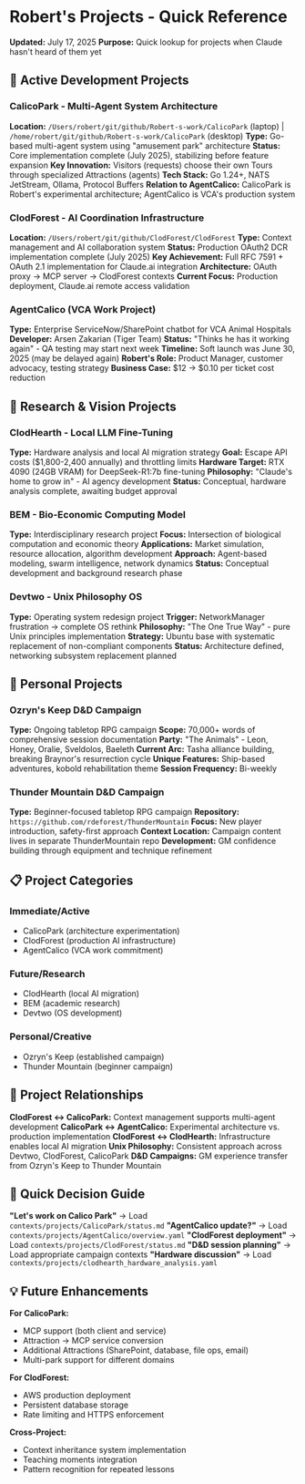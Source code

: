 # Robert's Projects - Quick Reference

**Updated:**                      July 17, 2025
**Purpose:**                      Quick lookup for projects when Claude hasn't heard of them yet

## 🚀 Active Development Projects

### CalicoPark - Multi-Agent System Architecture
**Location:**                     `/Users/robert/git/github/Robert-s-work/CalicoPark` (laptop) | `/home/robert/git/github/Robert-s-work/CalicoPark` (desktop)
**Type:**                         Go-based multi-agent system using "amusement park" architecture
**Status:**                       Core implementation complete (July 2025), stabilizing before feature expansion
**Key Innovation:**               Visitors (requests) choose their own Tours through specialized Attractions (agents)
**Tech Stack:**                   Go 1.24+, NATS JetStream, Ollama, Protocol Buffers
**Relation to AgentCalico:**      CalicoPark is Robert's experimental architecture; AgentCalico is VCA's production system

### ClodForest - AI Coordination Infrastructure  
**Location:**                     `/Users/robert/git/github/ClodForest/ClodForest`
**Type:**                         Context management and AI collaboration system
**Status:**                       Production OAuth2 DCR implementation complete (July 2025)
**Key Achievement:**              Full RFC 7591 + OAuth 2.1 implementation for Claude.ai integration
**Architecture:**                 OAuth proxy → MCP server → ClodForest contexts
**Current Focus:**                Production deployment, Claude.ai remote access validation

### AgentCalico (VCA Work Project)
**Type:**                         Enterprise ServiceNow/SharePoint chatbot for VCA Animal Hospitals
**Developer:**                    Arsen Zakarian (Tiger Team)
**Status:**                       "Thinks he has it working again" - QA testing may start next week
**Timeline:**                     Soft launch was June 30, 2025 (may be delayed again)
**Robert's Role:**                Product Manager, customer advocacy, testing strategy
**Business Case:**                $12 → $0.10 per ticket cost reduction

## 🔬 Research & Vision Projects

### ClodHearth - Local LLM Fine-Tuning
**Type:**                         Hardware analysis and local AI migration strategy
**Goal:**                         Escape API costs ($1,800-2,400 annually) and throttling limits
**Hardware Target:**              RTX 4090 (24GB VRAM) for DeepSeek-R1:7b fine-tuning
**Philosophy:**                   "Claude's home to grow in" - AI agency development
**Status:**                       Conceptual, hardware analysis complete, awaiting budget approval

### BEM - Bio-Economic Computing Model
**Type:**                         Interdisciplinary research project
**Focus:**                        Intersection of biological computation and economic theory
**Applications:**                 Market simulation, resource allocation, algorithm development
**Approach:**                     Agent-based modeling, swarm intelligence, network dynamics
**Status:**                       Conceptual development and background research phase

### Devtwo - Unix Philosophy OS
**Type:**                         Operating system redesign project
**Trigger:**                      NetworkManager frustration → complete OS rethink
**Philosophy:**                   "The One True Way" - pure Unix principles implementation
**Strategy:**                     Ubuntu base with systematic replacement of non-compliant components
**Status:**                       Architecture defined, networking subsystem replacement planned

## 🎲 Personal Projects

### Ozryn's Keep D&D Campaign
**Type:**                         Ongoing tabletop RPG campaign
**Scope:**                        70,000+ words of comprehensive session documentation
**Party:**                        "The Animals" - Leon, Honey, Oralie, Sveldolos, Baeleth
**Current Arc:**                  Tasha alliance building, breaking Braynor's resurrection cycle
**Unique Features:**              Ship-based adventures, kobold rehabilitation theme
**Session Frequency:**            Bi-weekly

### Thunder Mountain D&D Campaign  
**Type:**                         Beginner-focused tabletop RPG campaign
**Repository:**                   `https://github.com/rdeforest/ThunderMountain`
**Focus:**                        New player introduction, safety-first approach
**Context Location:**             Campaign content lives in separate ThunderMountain repo
**Development:**                  GM confidence building through equipment and technique refinement

## 📋 Project Categories

### **Immediate/Active**
- CalicoPark (architecture experimentation)
- ClodForest (production AI infrastructure)  
- AgentCalico (VCA work commitment)

### **Future/Research**
- ClodHearth (local AI migration)
- BEM (academic research)
- Devtwo (OS development)

### **Personal/Creative**
- Ozryn's Keep (established campaign)
- Thunder Mountain (beginner campaign)

## 🔄 Project Relationships

**ClodForest ↔ CalicoPark:**      Context management supports multi-agent development
**CalicoPark ↔ AgentCalico:**     Experimental architecture vs. production implementation
**ClodForest ↔ ClodHearth:**      Infrastructure enables local AI migration
**Unix Philosophy:**              Consistent approach across Devtwo, ClodForest, CalicoPark
**D&D Campaigns:**                GM experience transfer from Ozryn's Keep to Thunder Mountain

## 🎯 Quick Decision Guide

**"Let's work on Calico Park"**   → Load `contexts/projects/CalicoPark/status.md`
**"AgentCalico update?"**         → Load `contexts/projects/AgentCalico/overview.yaml`
**"ClodForest deployment"**       → Load `contexts/projects/ClodForest/status.md`
**"D&D session planning"**        → Load appropriate campaign contexts
**"Hardware discussion"**         → Load `contexts/projects/clodhearth_hardware_analysis.yaml`

## 💡 Future Enhancements

**For CalicoPark:**
- MCP support (both client and service)
- Attraction → MCP service conversion
- Additional Attractions (SharePoint, database, file ops, email)
- Multi-park support for different domains

**For ClodForest:**
- AWS production deployment
- Persistent database storage
- Rate limiting and HTTPS enforcement

**Cross-Project:**
- Context inheritance system implementation
- Teaching moments integration
- Pattern recognition for repeated lessons
